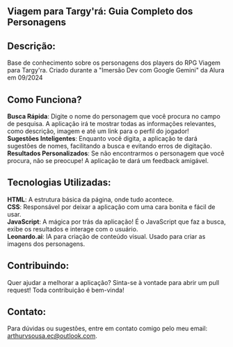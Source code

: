 ## Viagem para Targy'rá: Guia Completo dos Personagens

## Descrição:

Base de conhecimento sobre os personagens dos players do RPG Viagem para Targy'ra. Criado durante a "Imersão Dev com Google Gemini" da Alura em 09/2024

## Como Funciona?

**Busca Rápida**: Digite o nome do personagem que você procura no campo de pesquisa. A aplicação irá te mostrar todas as informações relevantes, como descrição, imagem e até um link para o perfil do jogador!  
**Sugestões Inteligentes**: Enquanto você digita, a aplicação te dará sugestões de nomes, facilitando a busca e evitando erros de digitação.  
**Resultados Personalizados**: Se não encontrarmos o personagem que você procura, não se preocupe! A aplicação te dará um feedback amigável.  

## Tecnologias Utilizadas:

**HTML**: A estrutura básica da página, onde tudo acontece.  
**CSS**: Responsável por deixar a aplicação com uma cara bonita e fácil de usar.  
**JavaScript**: A mágica por trás da aplicação! É o JavaScript que faz a busca, exibe os resultados e interage com o usuário.  
**Leonardo.ai**: IA para criação de conteúdo visual. Usado para criar as imagens dos personagens.     

## Contribuindo:

Quer ajudar a melhorar a aplicação? Sinta-se à vontade para abrir um pull request! Toda contribuição é bem-vinda!

## Contato:

Para dúvidas ou sugestões, entre em contato comigo pelo meu email: arthurvsousa.ec@outlook.com.
